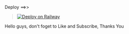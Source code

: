 Deploy ==>>


> [![Deploy on Railway](https://railway.app/button.svg)](https://railway.app/new/template?template=https://github.com/indadeveloper/inda-youtube001)

Hello guys, don't foget to Like and Subscribe, Thanks You
